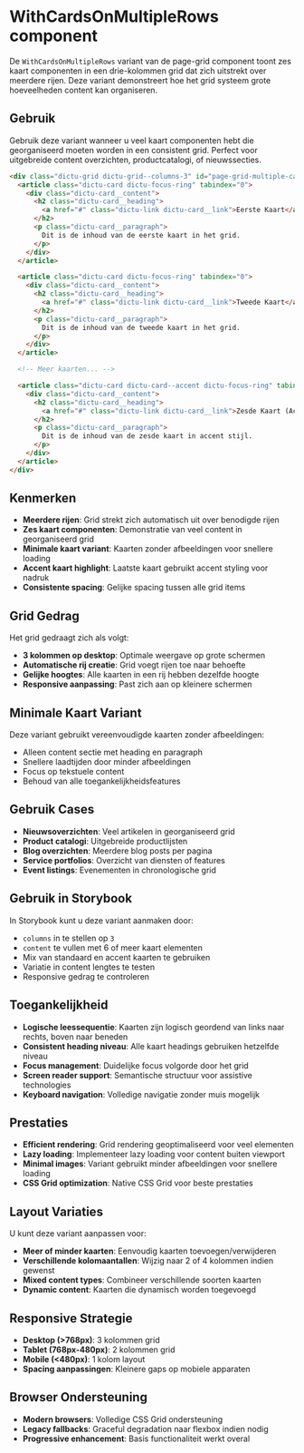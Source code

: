 # WithCardsOnMultipleRows component

De `WithCardsOnMultipleRows` variant van de page-grid component toont zes kaart
componenten in een drie-kolommen grid dat zich uitstrekt over meerdere rijen.
Deze variant demonstreert hoe het grid systeem grote hoeveelheden content kan
organiseren.

## Gebruik

Gebruik deze variant wanneer u veel kaart componenten hebt die georganiseerd
moeten worden in een consistent grid. Perfect voor uitgebreide content
overzichten, productcatalogi, of nieuwssecties.

```html
<div class="dictu-grid dictu-grid--columns-3" id="page-grid-multiple-cards">
  <article class="dictu-card dictu-focus-ring" tabindex="0">
    <div class="dictu-card__content">
      <h2 class="dictu-card__heading">
        <a href="#" class="dictu-link dictu-card__link">Eerste Kaart</a>
      </h2>
      <p class="dictu-card__paragraph">
        Dit is de inhoud van de eerste kaart in het grid.
      </p>
    </div>
  </article>

  <article class="dictu-card dictu-focus-ring" tabindex="0">
    <div class="dictu-card__content">
      <h2 class="dictu-card__heading">
        <a href="#" class="dictu-link dictu-card__link">Tweede Kaart</a>
      </h2>
      <p class="dictu-card__paragraph">
        Dit is de inhoud van de tweede kaart in het grid.
      </p>
    </div>
  </article>

  <!-- Meer kaarten... -->

  <article class="dictu-card dictu-card--accent dictu-focus-ring" tabindex="0">
    <div class="dictu-card__content">
      <h2 class="dictu-card__heading">
        <a href="#" class="dictu-link dictu-card__link">Zesde Kaart (Accent)</a>
      </h2>
      <p class="dictu-card__paragraph">
        Dit is de inhoud van de zesde kaart in accent stijl.
      </p>
    </div>
  </article>
</div>
```

## Kenmerken

- **Meerdere rijen**: Grid strekt zich automatisch uit over benodigde rijen
- **Zes kaart componenten**: Demonstratie van veel content in georganiseerd grid
- **Minimale kaart variant**: Kaarten zonder afbeeldingen voor snellere loading
- **Accent kaart highlight**: Laatste kaart gebruikt accent styling voor nadruk
- **Consistente spacing**: Gelijke spacing tussen alle grid items

## Grid Gedrag

Het grid gedraagt zich als volgt:

- **3 kolommen op desktop**: Optimale weergave op grote schermen
- **Automatische rij creatie**: Grid voegt rijen toe naar behoefte
- **Gelijke hoogtes**: Alle kaarten in een rij hebben dezelfde hoogte
- **Responsive aanpassing**: Past zich aan op kleinere schermen

## Minimale Kaart Variant

Deze variant gebruikt vereenvoudigde kaarten zonder afbeeldingen:

- Alleen content sectie met heading en paragraph
- Snellere laadtijden door minder afbeeldingen
- Focus op tekstuele content
- Behoud van alle toegankelijkheidsfeatures

## Gebruik Cases

- **Nieuwsoverzichten**: Veel artikelen in georganiseerd grid
- **Product catalogi**: Uitgebreide productlijsten
- **Blog overzichten**: Meerdere blog posts per pagina
- **Service portfolios**: Overzicht van diensten of features
- **Event listings**: Evenementen in chronologische grid

## Gebruik in Storybook

In Storybook kunt u deze variant aanmaken door:

- `columns` in te stellen op `3`
- `content` te vullen met 6 of meer kaart elementen
- Mix van standaard en accent kaarten te gebruiken
- Variatie in content lengtes te testen
- Responsive gedrag te controleren

## Toegankelijkheid

- **Logische leessequentie**: Kaarten zijn logisch geordend van links naar
  rechts, boven naar beneden
- **Consistent heading niveau**: Alle kaart headings gebruiken hetzelfde niveau
- **Focus management**: Duidelijke focus volgorde door het grid
- **Screen reader support**: Semantische structuur voor assistive technologies
- **Keyboard navigation**: Volledige navigatie zonder muis mogelijk

## Prestaties

- **Efficient rendering**: Grid rendering geoptimaliseerd voor veel elementen
- **Lazy loading**: Implementeer lazy loading voor content buiten viewport
- **Minimal images**: Variant gebruikt minder afbeeldingen voor snellere loading
- **CSS Grid optimization**: Native CSS Grid voor beste prestaties

## Layout Variaties

U kunt deze variant aanpassen voor:

- **Meer of minder kaarten**: Eenvoudig kaarten toevoegen/verwijderen
- **Verschillende kolomaantallen**: Wijzig naar 2 of 4 kolommen indien gewenst
- **Mixed content types**: Combineer verschillende soorten kaarten
- **Dynamic content**: Kaarten die dynamisch worden toegevoegd

## Responsive Strategie

- **Desktop (>768px)**: 3 kolommen grid
- **Tablet (768px-480px)**: 2 kolommen grid
- **Mobile (<480px)**: 1 kolom layout
- **Spacing aanpassingen**: Kleinere gaps op mobiele apparaten

## Browser Ondersteuning

- **Modern browsers**: Volledige CSS Grid ondersteuning
- **Legacy fallbacks**: Graceful degradation naar flexbox indien nodig
- **Progressive enhancement**: Basis functionaliteit werkt overal
